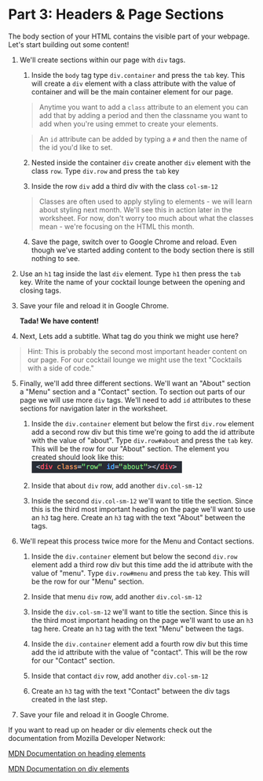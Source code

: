 # Part 3: Headers & Page Sections

The body section of your HTML contains the visible part of your webpage.  Let's start building out some content!

1. We'll create sections within our page with `div` tags.  

    1. Inside the `body` tag type `div.container` and press the `tab` key.  This will create a `div` element with a class attribute with the value of container and will be the main container element for our page.
    
    >Anytime you want to add a `class` attribute to an element you can add that by adding a period and then the classname you want to add when you're using emmet to create your elements.
    
    >An `id` attribute can be added by typing a `#` and then the name of the id you'd like to set.

    2. Nested inside the container `div` create another `div` element with the class `row`. Type `div.row` and press the `tab` key
    
    3. Inside the row `div` add a third div with the class  `col-sm-12`
    >Classes are often used to apply styling to elements - we will learn about styling next month. We'll see this in action later in the worksheet.  For now, don't worry too much about what the classes mean - we're focusing on the HTML this month.
    
    4. Save the page, switch over to Google Chrome and reload.  Even though we've started adding content to the body section there is still nothing to see.

2. Use an `h1` tag inside the last `div` element. Type `h1` then press the `tab` key. Write the name of your cocktail lounge between the opening and closing tags.

4. Save your file and reload it in Google Chrome.

    **Tada! We have content!**

4. Next, Lets add a subtitle.  What tag do you think we might use here? 
>Hint: This is probably the second most important header content on our page. For our cocktail lounge we might use the text "Cocktails with a side of code." 

5. Finally, we'll add three different sections. We'll want an "About" section a "Menu" section and a "Contact" section.  To section out parts of our page we will use more `div` tags. We'll need to add `id` attributes to these sections for navigation later in the worksheet.
    
    1. Inside the `div.container` element but below the first `div.row` element add a second row div but this time we're going to add the id attribute with the value of "about".  Type `div.row#about` and press the `tab` key.  This will be the row for our "About" section. The element you created should look like this:
    ![](/assets/div.png)
        
    2. Inside that about `div` row, add another `div.col-sm-12`
    
    3. Inside the second `div.col-sm-12` we'll want to title the section.  Since this is the third most important heading on the page we'll want to use an `h3` tag here. Create an `h3` tag with the text "About" between the tags.
    
6. We'll repeat this process twice more for the Menu and Contact sections.

    1. Inside the `div.container` element but below the second `div.row` element add a third row div but this time add the id attribute with the value of "menu". Type `div.row#menu` and press the `tab` key. This will be the row for our "Menu" section.

    2. Inside that menu `div` row, add another `div.col-sm-12`

    3. Inside the `div.col-sm-12` we'll want to title the section. Since this is the third most important heading on the page we'll want to use an `h3` tag here. Create an `h3` tag with the text "Menu" between the tags.
    
    4. Inside the `div.container` element add a fourth row div but this time add the id attribute with the value of "contact". This will be the row for our "Contact" section.

    5. Inside that contact `div` row, add another `div.col-sm-12`

    6. Create an `h3` tag with the text "Contact" between the div tags created in the last step.

7. Save your file and reload it in Google Chrome.

If you want to read up on header or div elements check out the documentation from Mozilla Developer Network:

[MDN Documentation on heading elements](https://developer.mozilla.org/en-US/docs/Web/HTML/Element/Heading_Elements)

[MDN Documentation on div elements](https://developer.mozilla.org/en-US/docs/Web/HTML/Element/div)
